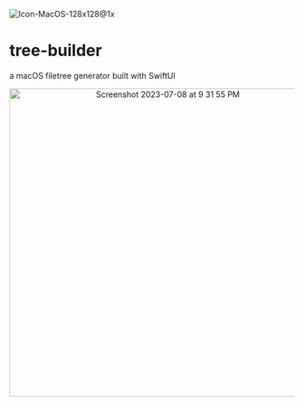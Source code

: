 ![Icon-MacOS-128x128@1x](https://github.com/prestonmohr/tree-builder/assets/77995599/225b5354-0ffb-4482-b425-fcc6eec42655)

# tree-builder
a macOS filetree generator built with SwiftUI

<center><img width="544" alt="Screenshot 2023-07-08 at 9 31 55 PM" src="https://github.com/prestonmohr/tree-builder/assets/77995599/d76ae950-15cc-4278-b8e3-f05e33f3b314"></center>
